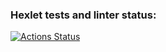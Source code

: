 ### Hexlet tests and linter status:
[![Actions Status](https://github.com/UROPB83/python-project-50/actions/workflows/hexlet-check.yml/badge.svg)](https://github.com/UROPB83/python-project-50/actions)
